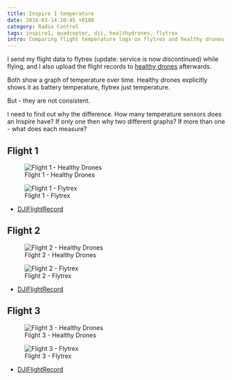 ```yaml
---
title: Inspire 1 temperature
date: 2016-03-14 10:45 +0100
category: Radio Control
tags: inspire1, quadcopter, dji, healthydrones, flytrex
intro: Comparing flight temperature logs on flytrex and healthy drones
---
```


I send my flight data to flytrex (update: service is now discontinued) while flying, and I also upload the flight records to [healthy drones](https://healthydrones.com/) afterwards.

Both show a graph of temperature over time. Healthy drones explicitly shows it as battery temperature, flytrex just temperature.

But - they are not consistent.

I need to find out why the difference. How many temperature sensors does an Inspire have? If only one then why two different graphs? If more than one - what does each measure?

## Flight 1

<figure class="figure w-100 text-center">
  <img class="figure-img img-fluid rounded" src="/images/posts/2016/03/HealthyDrones1.png" title="Flight 1 - Healthy Drones" alt="Flight 1 - Healthy Drones"/>
  <figcaption class="figure-caption">Flight 1 - Healthy Drones</figcaption>
</figure>

<figure class="figure w-100 text-center">
  <img class="figure-img img-fluid rounded" src="/images/posts/2016/03/Flytrex1.png" title="Flight 1 - Flytrex" alt="Flight 1 - Flytrex"/>
  <figcaption class="figure-caption">Flight 1 - Flytrex</figcaption>
</figure>

- [DJIFlightRecord](/images/posts/2016/03/DJIFlightRecord1.txt)

## Flight 2

<figure class="figure w-100 text-center">
  <img class="figure-img img-fluid rounded" src="/images/posts/2016/03/HealthyDrones2.png" title="Flight 2 - Healthy Drones" alt="Flight 2 - Healthy Drones"/>
  <figcaption class="figure-caption">Flight 2 - Healthy Drones</figcaption>
</figure>

<figure class="figure w-100 text-center">
  <img class="figure-img img-fluid rounded" src="/images/posts/2016/03/Flytrex2.png" title="Flight 2 - Flytrex" alt="Flight 2 - Flytrex"/>
  <figcaption class="figure-caption">Flight 2 - Flytrex</figcaption>
</figure>

- [DJIFlightRecord](/images/posts/2016/03/DJIFlightRecord2.txt)

## Flight 3

<figure class="figure w-100 text-center">
  <img class="figure-img img-fluid rounded" src="/images/posts/2016/03/HealthyDrones3.png" title="Flight 3 - Healthy Drones" alt="Flight 3 - Healthy Drones"/>
  <figcaption class="figure-caption">Flight 3 - Healthy Drones</figcaption>
</figure>

<figure class="figure w-100 text-center">
  <img class="figure-img img-fluid rounded" src="/images/posts/2016/03/Flytrex3.png" title="Flight 3 - Flytrex" alt="Flight 3 - Flytrex"/>
  <figcaption class="figure-caption">Flight 3 - Flytrex</figcaption>
</figure>

- [DJIFlightRecord](/images/posts/2016/03/DJIFlightRecord3.txt)

